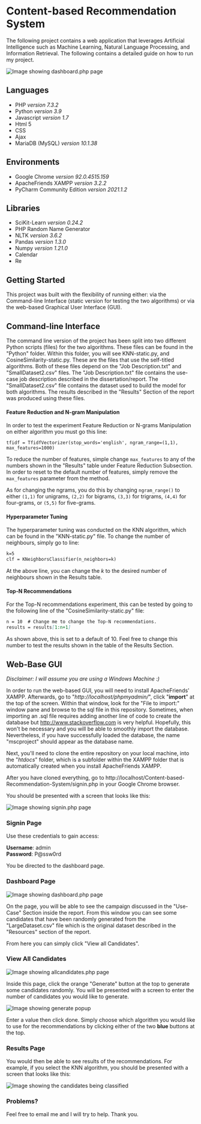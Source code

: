 # Content-based Recommendation System

The following project contains a web application that leverages Artificial Intelligence such as Machine Learning, Natural Language Processing, and Information Retrieval. The following contains a detailed guide on how to run my project.

![Image showing dashboard.php page](imgs/dashboard.JPG "Dashboard Page")

## Languages
- PHP *version 7.3.2*
- Python *version 3.9*
- Javascript *version 1.7* 
- Html 5
- CSS
- Ajax
- MariaDB (MySQL) *version 10.1.38*

## Environments
- Google Chrome *version 92.0.4515.159*
- ApacheFriends XAMPP *version 3.2.2*
- PyCharm Community Edition *version 2021.1.2*

## Libraries
- SciKit-Learn *version 0.24.2*
- PHP Random Name Generator 
- NLTK *version 3.6.2* 
- Pandas *version 1.3.0*
- Numpy *version 1.21.0*
- Calendar
- Re 

## Getting Started
This project was built with the flexibility of running either: via the 
Command-line Interface (static version for testing the two algorithms) or 
via the web-based Graphical User Interface (GUI).

## Command-line Interface
The command line version of the project has been split into
two different Python scripts (files) for the two algorithms. These 
files can be found in the "Python" folder. Within this folder, you will see
KNN-static.py, and CosineSimilarity-static.py. These are the files 
that use the self-titled algorithms. Both of these files depend on the
"Job Description.txt" and "SmallDataset2.csv" files. The "Job Description.txt"
file contains the use-case job description described in the dissertation/report.
The "SmallDataset2.csv" file contains the dataset used to build the 
model for both algorithms. The results described in the "Results" Section
of the report was produced using these files.

#### Feature Reduction and N-gram Manipulation
In order to test the experiment Feature Reduction or N-grams Manipulation
on either algorithm you must go this line:

```feature
tfidf = TfidfVectorizer(stop_words='english', ngram_range=(1,1), max_features=1000)
```

To reduce the number of features, simple change `max_features` to 
any of the numbers shown in the "Results" table under Feature 
Reduction Subsection. In order to reset to the default number of 
features, simply remove the `max_features` parameter from the
method.

As for changing the ngrams, you do this by changing `ngram_range()` 
to either `(1,1)` for unigrams, `(2,2)` for bigrams, `(3,3)` for 
trigrams, `(4,4)` for four-grams, or `(5,5)` for five-grams.
     
 
#### Hyperparameter Tuning
The hyperparameter tuning was conducted on the KNN algorithm, which 
can be found in the "KNN-static.py" file. To change the number of 
neighbours, simply go to line:

```markdown
k=5
clf = KNeighborsClassifier(n_neighbors=k)
```

At the above line, you can change the *k* to the desired number of neighbours
shown in the Results table.


#### Top-N Recommendations
For the Top-N recommendations experiment, this can be tested by going
to the following line of the "CosineSimilarity-static.py" file:

```markdown
n = 10  # Change me to change the Top-N recommendations.
results = results[1:n+1]
```

As shown above, this is set to a default of 10. Feel free to change
this number to test the results shown in the table of the Results
Section.


## Web-Base GUI

*Disclaimer: I will assume you are using a Windows Machine :)*

In order to run the web-based GUI, you will need to install ApacheFriends'
XAMPP. Afterwards, go to "*http://localhost/phpmyadmin/*", click "**import**"
at the top of the screen. Within that window, look for the "File to import:" 
window pane and browse to the sql file in this repository. Sometimes,
when importing an .sql file requires adding another line of code to create
the database but http://www.stackoverflow.com is very helpful. Hopefully, this won't be necessary and you will be able to
smoothly import the database. Nevertheless, if you have successfully
loaded the database, the name "mscproject" should appear as the 
database name. 

Next, you'll need to clone the entire repository on your local machine, 
into the "*htdocs*" folder, which is a subfolder within the XAMPP folder
that is automatically created when you install ApacheFriends XAMPP.

After you have cloned everything, go to http://localhost/Content-based-Recommendation-System/signin.php in your
Google Chrome browser. 

You should be presented with a screen that looks like this:

![Image showing signin.php page](imgs/signin.JPG "Signin Page")


### Signin Page
Use these credentials to gain access:

**Username**: admin                 \
**Password**: P@ssw0rd

You be directed to the dashboard page.  


### Dashboard Page 

![Image showing dashboard.php page](imgs/dashboard.JPG "Dashboard Page")

On the page, you will be able to see the campaign discussed in the 
"Use-Case" Section inside the report. From this window you can see some
candidates that have been randomly generated from the "LargeDataset.csv"
file which is the original dataset described in the "Resources" section
of the report.

From here you can simply click "View all Candidates".


### View All Candidates

![Image showing allcandidates.php page](imgs/allcandidates.JPG "All Candidates Page")

Inside this page, click the orange "Generate" button at the top to generate some candidates
randomly. You will be presented with a screen to enter the number of 
candidates you would like to generate. 

![Image showing generate popup](imgs/generate.JPG "Generate popup")

Enter a value then click done. Simply choose which algorithm you would
like to use for the recommendations by clicking either of the two
**blue** buttons at the top.

### Results Page
You would then be able to see results of the recommendations. For
example, if you select the KNN algorithm, you should be presented 
with a screen that looks like this:

![Image showing the candidates being classified](imgs/knn-predict.JPG "Results Page")


### Problems?
Feel free to email me and I will try to help.
Thank you.

